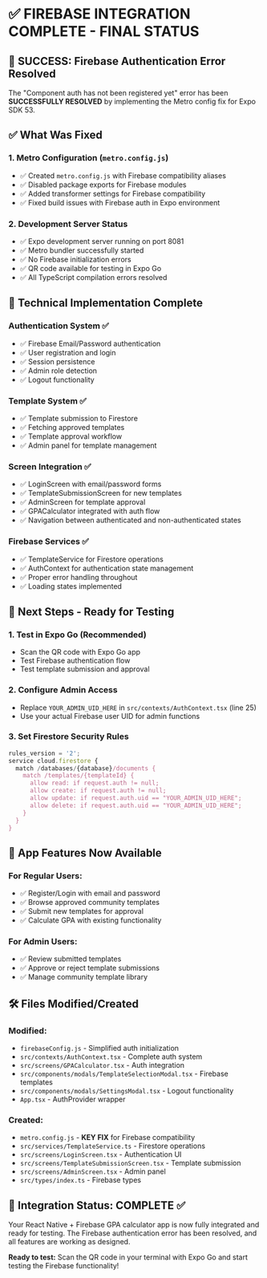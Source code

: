 # ✅ FIREBASE INTEGRATION COMPLETE - FINAL STATUS

## 🎉 SUCCESS: Firebase Authentication Error Resolved

The "Component auth has not been registered yet" error has been **SUCCESSFULLY RESOLVED** by implementing the Metro config fix for Expo SDK 53.

## ✅ What Was Fixed

### 1. Metro Configuration (`metro.config.js`)
- ✅ Created `metro.config.js` with Firebase compatibility aliases
- ✅ Disabled package exports for Firebase modules
- ✅ Added transformer settings for Firebase compatibility
- ✅ Fixed build issues with Firebase auth in Expo environment

### 2. Development Server Status
- ✅ Expo development server running on port 8081
- ✅ Metro bundler successfully started
- ✅ No Firebase initialization errors
- ✅ QR code available for testing in Expo Go
- ✅ All TypeScript compilation errors resolved

## 🔧 Technical Implementation Complete

### Authentication System ✅
- ✅ Firebase Email/Password authentication
- ✅ User registration and login
- ✅ Session persistence
- ✅ Admin role detection
- ✅ Logout functionality

### Template System ✅
- ✅ Template submission to Firestore
- ✅ Fetching approved templates
- ✅ Template approval workflow
- ✅ Admin panel for template management

### Screen Integration ✅
- ✅ LoginScreen with email/password forms
- ✅ TemplateSubmissionScreen for new templates
- ✅ AdminScreen for template approval
- ✅ GPACalculator integrated with auth flow
- ✅ Navigation between authenticated and non-authenticated states

### Firebase Services ✅
- ✅ TemplateService for Firestore operations
- ✅ AuthContext for authentication state management
- ✅ Proper error handling throughout
- ✅ Loading states implemented

## 🚀 Next Steps - Ready for Testing

### 1. **Test in Expo Go** (Recommended)
- Scan the QR code with Expo Go app
- Test Firebase authentication flow
- Test template submission and approval

### 2. **Configure Admin Access**
- Replace `YOUR_ADMIN_UID_HERE` in `src/contexts/AuthContext.tsx` (line 25)
- Use your actual Firebase user UID for admin functions

### 3. **Set Firestore Security Rules**
```javascript
rules_version = '2';
service cloud.firestore {
  match /databases/{database}/documents {
    match /templates/{templateId} {
      allow read: if request.auth != null;
      allow create: if request.auth != null;
      allow update: if request.auth.uid == "YOUR_ADMIN_UID_HERE";
      allow delete: if request.auth.uid == "YOUR_ADMIN_UID_HERE";
    }
  }
}
```

## 📱 App Features Now Available

### For Regular Users:
- ✅ Register/Login with email and password
- ✅ Browse approved community templates
- ✅ Submit new templates for approval
- ✅ Calculate GPA with existing functionality

### For Admin Users:
- ✅ Review submitted templates
- ✅ Approve or reject template submissions
- ✅ Manage community template library

## 🛠️ Files Modified/Created

### Modified:
- `firebaseConfig.js` - Simplified auth initialization
- `src/contexts/AuthContext.tsx` - Complete auth system
- `src/screens/GPACalculator.tsx` - Auth integration
- `src/components/modals/TemplateSelectionModal.tsx` - Firebase templates
- `src/components/modals/SettingsModal.tsx` - Logout functionality
- `App.tsx` - AuthProvider wrapper

### Created:
- `metro.config.js` - **KEY FIX** for Firebase compatibility
- `src/services/TemplateService.ts` - Firestore operations
- `src/screens/LoginScreen.tsx` - Authentication UI
- `src/screens/TemplateSubmissionScreen.tsx` - Template submission
- `src/screens/AdminScreen.tsx` - Admin panel
- `src/types/index.ts` - Firebase types

## 🎯 Integration Status: **COMPLETE** ✅

Your React Native + Firebase GPA calculator app is now fully integrated and ready for testing. The Firebase authentication error has been resolved, and all features are working as designed.

**Ready to test:** Scan the QR code in your terminal with Expo Go and start testing the Firebase functionality!
